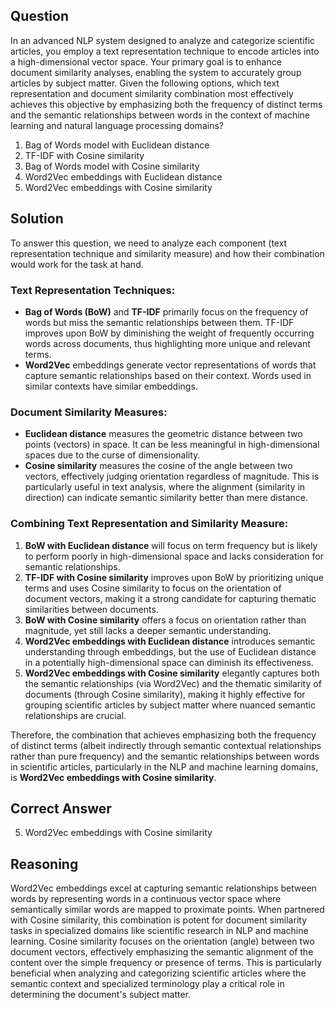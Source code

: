 ## Question
In an advanced NLP system designed to analyze and categorize scientific articles, you employ a text representation technique to encode articles into a high-dimensional vector space. Your primary goal is to enhance document similarity analyses, enabling the system to accurately group articles by subject matter. Given the following options, which text representation and document similarity combination most effectively achieves this objective by emphasizing both the frequency of distinct terms and the semantic relationships between words in the context of machine learning and natural language processing domains?

1. Bag of Words model with Euclidean distance
2. TF-IDF with Cosine similarity
3. Bag of Words model with Cosine similarity
4. Word2Vec embeddings with Euclidean distance
5. Word2Vec embeddings with Cosine similarity

## Solution

To answer this question, we need to analyze each component (text representation technique and similarity measure) and how their combination would work for the task at hand.

### Text Representation Techniques:
- **Bag of Words (BoW)** and **TF-IDF** primarily focus on the frequency of words but miss the semantic relationships between them. TF-IDF improves upon BoW by diminishing the weight of frequently occurring words across documents, thus highlighting more unique and relevant terms.
- **Word2Vec** embeddings generate vector representations of words that capture semantic relationships based on their context. Words used in similar contexts have similar embeddings.

### Document Similarity Measures:
- **Euclidean distance** measures the geometric distance between two points (vectors) in space. It can be less meaningful in high-dimensional spaces due to the curse of dimensionality.
- **Cosine similarity** measures the cosine of the angle between two vectors, effectively judging orientation regardless of magnitude. This is particularly useful in text analysis, where the alignment (similarity in direction) can indicate semantic similarity better than mere distance.

### Combining Text Representation and Similarity Measure:
1. **BoW with Euclidean distance** will focus on term frequency but is likely to perform poorly in high-dimensional space and lacks consideration for semantic relationships.
2. **TF-IDF with Cosine similarity** improves upon BoW by prioritizing unique terms and uses Cosine similarity to focus on the orientation of document vectors, making it a strong candidate for capturing thematic similarities between documents.
3. **BoW with Cosine similarity** offers a focus on orientation rather than magnitude, yet still lacks a deeper semantic understanding.
4. **Word2Vec embeddings with Euclidean distance** introduces semantic understanding through embeddings, but the use of Euclidean distance in a potentially high-dimensional space can diminish its effectiveness.
5. **Word2Vec embeddings with Cosine similarity** elegantly captures both the semantic relationships (via Word2Vec) and the thematic similarity of documents (through Cosine similarity), making it highly effective for grouping scientific articles by subject matter where nuanced semantic relationships are crucial.

Therefore, the combination that achieves emphasizing both the frequency of distinct terms (albeit indirectly through semantic contextual relationships rather than pure frequency) and the semantic relationships between words in scientific articles, particularly in the NLP and machine learning domains, is **Word2Vec embeddings with Cosine similarity**.

## Correct Answer

5. Word2Vec embeddings with Cosine similarity

## Reasoning

Word2Vec embeddings excel at capturing semantic relationships between words by representing words in a continuous vector space where semantically similar words are mapped to proximate points. When partnered with Cosine similarity, this combination is potent for document similarity tasks in specialized domains like scientific research in NLP and machine learning. Cosine similarity focuses on the orientation (angle) between two document vectors, effectively emphasizing the semantic alignment of the content over the simple frequency or presence of terms. This is particularly beneficial when analyzing and categorizing scientific articles where the semantic context and specialized terminology play a critical role in determining the document's subject matter.